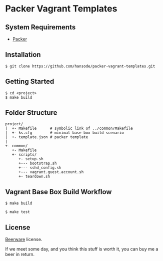 Packer Vagrant Templates
========================

System Requirements
-------------------

+ [Packer](http://www.packer.io/)

Installation
------------

```
$ git clone https://github.com/hansode/packer-vagrant-templates.git
```

Getting Started
---------------

```
$ cd <project>
$ make build
```

Folder Structure
----------------

```
project/
|  +- Makefile      # symbolic link of ../common/Makefile
|  +- ks.cfg        # minimal base box build scenario
|  +- template.json # packer template
|
+- common/
   +- Makefile
   +- scripts/
      +- setup.sh
      +--- bootstrap.sh
      +--- sshd_config.sh
      +--- vagrant.guest.account.sh
      +- teardown.sh
```

Vagrant Base Box Build Workflow
-------------------------------

```
$ make build
```

```
$ make test
```

License
-------

[Beerware](http://en.wikipedia.org/wiki/Beerware) license.

If we meet some day, and you think this stuff is worth it, you can buy me a beer in return.
